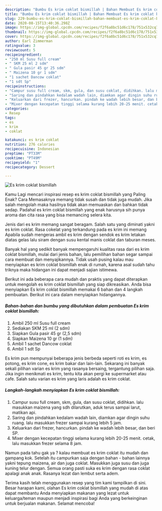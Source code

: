 ```yaml
---
description: "Bumbu Es krim coklat bismillah | Bahan Membuat Es krim coklat bismillah Yang Enak Dan Mudah"
title: "Bumbu Es krim coklat bismillah | Bahan Membuat Es krim coklat bismillah Yang Enak Dan Mudah"
slug: 229-bumbu-es-krim-coklat-bismillah-bahan-membuat-es-krim-coklat-bismillah-yang-enak-dan-mudah
date: 2020-08-15T13:40:36.298Z
image: https://img-global.cpcdn.com/recipes/f2f6a8bc51d6c178/751x532cq70/es-krim-coklat-bismillah-foto-resep-utama.jpg
thumbnail: https://img-global.cpcdn.com/recipes/f2f6a8bc51d6c178/751x532cq70/es-krim-coklat-bismillah-foto-resep-utama.jpg
cover: https://img-global.cpcdn.com/recipes/f2f6a8bc51d6c178/751x532cq70/es-krim-coklat-bismillah-foto-resep-utama.jpg
author: Earl Zimmerman
ratingvalue: 3
reviewcount: 5
recipeingredient:
- "250 ml Susu full cream"
- " SKM 25 ml 2 sdm"
- " Gula pasir 45 gr 25 sdm"
- " Maizena 10 gr 1 sdm"
- "1 sachet Dancow coklat"
- "1 sdt Sp"
recipeinstructions:
- "Campur susu full cream, skm, gula, dan susu coklat, didihkan. lalu masukkan maizena yang sdh dilarutkan, aduk terus sampai larut, matikan api."
- "Saring dan pindahkan kedalam wadah lain, diamkan agar dingin suhu ruang. lalu masukkan frezer sampai kurang lebih 5 jam."
- "Keluarkan dari frezer, hancurkan. pindah ke wadah lebih besar, dan beri SP."
- "Mixer dengan kecepatan tinggi selama kurang lebih 20-25 menit. cetak, lalu masukkan frezer selama 8 jam."
categories:
- Resep
tags:
- es
- krim
- coklat

katakunci: es krim coklat 
nutrition: 276 calories
recipecuisine: Indonesian
preptime: "PT33M"
cooktime: "PT49M"
recipeyield: "1"
recipecategory: Dessert

---
```



![Es krim coklat bismillah](https://img-global.cpcdn.com/recipes/f2f6a8bc51d6c178/751x532cq70/es-krim-coklat-bismillah-foto-resep-utama.jpg)

Kamu Lagi mencari inspirasi resep es krim coklat bismillah yang Paling Enak? Cara Memasaknya memang tidak susah dan tidak juga mudah. Jika salah mengolah maka hasilnya tidak akan memuaskan dan bahkan tidak sedap. Padahal es krim coklat bismillah yang enak harusnya sih punya aroma dan cita rasa yang bisa memancing selera kita.

Jenis dari es krim memang sangat beragam. Salah satu yang diminati yakni es krim coklat. Rasa cokelat yang terkandung pada es krim ini memang Apabila sudah mengeras ambil es krim dengan sendok es krim letakan diatas gelas lalu siram dengan susu kental manis coklat dan taburan meses.

Banyak hal yang sedikit banyak mempengaruhi kualitas rasa dari es krim coklat bismillah, mulai dari jenis bahan, lalu pemilihan bahan segar sampai cara membuat dan menyajikannya. Tidak usah pusing kalau mau menyiapkan es krim coklat bismillah enak di rumah, karena asal sudah tahu triknya maka hidangan ini dapat menjadi sajian istimewa.


Berikut ini ada beberapa cara mudah dan praktis yang dapat diterapkan untuk mengolah es krim coklat bismillah yang siap dikreasikan. Anda bisa menyiapkan Es krim coklat bismillah memakai 6 bahan dan 4 langkah pembuatan. Berikut ini cara dalam menyiapkan hidangannya.

<!--inarticleads1-->

##### Bahan-bahan dan bumbu yang dibutuhkan dalam pembuatan Es krim coklat bismillah:

1. Ambil 250 ml Susu full cream
1. Sediakan  SKM 25 ml (2 sdm)
1. Siapkan  Gula pasir 45 gr (2,5 sdm)
1. Siapkan  Maizena 10 gr (1 sdm)
1. Ambil 1 sachet Dancow coklat
1. Ambil 1 sdt Sp


Es krim pun mempunyai beberapa jenis berbeda seperti roti es krim, es potong, es krim cone, es krim bakar dan lain-lain. Sekarang ini banyak sekali pilihan varian es krim yang rasanya bersaing, tergantung pilihan saja. Jika ingin menikmati es krim, tentu kita akan pergi ke supermarket atau cafe. Salah satu varian es krim yang laris adalah es krim coklat. 

<!--inarticleads2-->

##### Langkah-langkah menyiapkan Es krim coklat bismillah:

1. Campur susu full cream, skm, gula, dan susu coklat, didihkan. lalu masukkan maizena yang sdh dilarutkan, aduk terus sampai larut, matikan api.
1. Saring dan pindahkan kedalam wadah lain, diamkan agar dingin suhu ruang. lalu masukkan frezer sampai kurang lebih 5 jam.
1. Keluarkan dari frezer, hancurkan. pindah ke wadah lebih besar, dan beri SP.
1. Mixer dengan kecepatan tinggi selama kurang lebih 20-25 menit. cetak, lalu masukkan frezer selama 8 jam.


Namun pada tahu gak ya ? kalau membuat es krim coklat itu mudah dan gampang kok. Setelah itu campurkan saja dengan bahan - bahan lainnya yakni tepung maizena, air dan juga coklat. Masukkan juga susu dan juga kuning telur dengan. Semua orang pasti suka es krim dengan rasa coklat apalagi anak anak. Rasanya lezat dan lembut serta adem. 

Terima kasih telah menggunakan resep yang tim kami tampilkan di sini. Besar harapan kami, olahan Es krim coklat bismillah yang mudah di atas dapat membantu Anda menyiapkan makanan yang lezat untuk keluarga/teman maupun menjadi inspirasi bagi Anda yang berkeinginan untuk berjualan makanan. Selamat mencoba!
